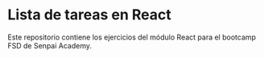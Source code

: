 # Lista de tareas en React

Este repositorio contiene los ejercicios del módulo React para el bootcamp FSD de Senpai Academy.
